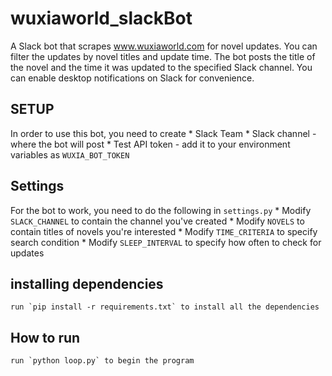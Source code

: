 # wuxiaworld_slackBot
A Slack bot that scrapes www.wuxiaworld.com for novel updates. You can
filter the updates by novel titles and update time. The bot posts
the title of the novel and the time it was updated to the specified Slack channel.
You can enable desktop notifications on Slack for convenience.

## SETUP
In order to use this bot, you need to create
    * Slack Team
    * Slack channel - where the bot will post
    * Test API token - add it to your environment variables as `WUXIA_BOT_TOKEN`

## Settings
For the bot to work, you need to do the following in `settings.py`
    * Modify `SLACK_CHANNEL` to contain the channel you've created
    * Modify `NOVELS` to contain titles of novels you're interested
    * Modify `TIME_CRITERIA` to specify search condition
    * Modify `SLEEP_INTERVAL` to specify how often to check for updates
## installing dependencies
    run `pip install -r requirements.txt` to install all the dependencies

## How to run
    run `python loop.py` to begin the program
